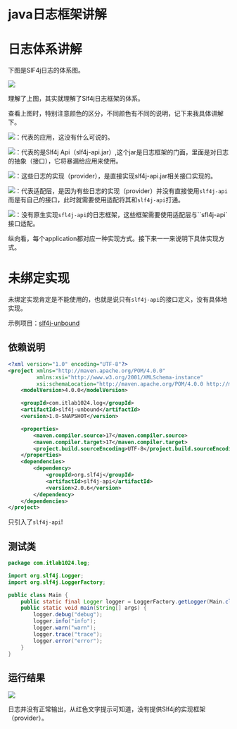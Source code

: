 # java日志框架讲解
# 日志体系讲解
下图是SlF4j日志的体系图。

![](https://itlab1024-1256529903.cos.ap-beijing.myqcloud.com/202301131057384.png)

理解了上图，其实就理解了Slf4j日志框架的体系。

查看上图时，特别注意颜色的区分，不同颜色有不同的说明，记下来我具体讲解下。

![](https://itlab1024-1256529903.cos.ap-beijing.myqcloud.com/202301131107122.png)：代表的应用，这没有什么可说的。

![](https://itlab1024-1256529903.cos.ap-beijing.myqcloud.com/202301131108796.png)：代表的是Slf4j Api（slf4j-api.jar）,这个jar是日志框架的门面，里面是对日志的抽象（接口），它将暴漏给应用来使用。

![](https://itlab1024-1256529903.cos.ap-beijing.myqcloud.com/202301131110892.png)：这些日志的实现（provider），是直接实现slf4j-api.jar相关接口实现的。

![](https://itlab1024-1256529903.cos.ap-beijing.myqcloud.com/202301131112670.png)：代表适配层，是因为有些日志的实现（provider）并没有直接使用`slf4j-api`而是有自己的接口，此时就需要使用适配将其和`slf4j-api`打通。

![](https://itlab1024-1256529903.cos.ap-beijing.myqcloud.com/202301131113484.png)：没有原生实现`sfl4j-api`的日志框架，这些框架需要使用适配层与``sfl4j-api`接口适配。

纵向看，每个application都对应一种实现方式。接下来一一来说明下具体实现方式。
# 未绑定实现
未绑定实现肯定是不能使用的，也就是说只有`slf4j-api`的接口定义，没有具体地实现。

示例项目：[slf4j-unbound](slf4j-unbound)

## 依赖说明
```xml
<?xml version="1.0" encoding="UTF-8"?>
<project xmlns="http://maven.apache.org/POM/4.0.0"
         xmlns:xsi="http://www.w3.org/2001/XMLSchema-instance"
         xsi:schemaLocation="http://maven.apache.org/POM/4.0.0 http://maven.apache.org/xsd/maven-4.0.0.xsd">
    <modelVersion>4.0.0</modelVersion>

    <groupId>com.itlab1024.log</groupId>
    <artifactId>slf4j-unbound</artifactId>
    <version>1.0-SNAPSHOT</version>

    <properties>
        <maven.compiler.source>17</maven.compiler.source>
        <maven.compiler.target>17</maven.compiler.target>
        <project.build.sourceEncoding>UTF-8</project.build.sourceEncoding>
    </properties>
    <dependencies>
        <dependency>
            <groupId>org.slf4j</groupId>
            <artifactId>slf4j-api</artifactId>
            <version>2.0.6</version>
        </dependency>
    </dependencies>
</project>
```
只引入了`slf4j-api`!
## 测试类
```java
package com.itlab1024.log;

import org.slf4j.Logger;
import org.slf4j.LoggerFactory;

public class Main {
    public static final Logger logger = LoggerFactory.getLogger(Main.class);
    public static void main(String[] args) {
        logger.debug("debug");
        logger.info("info");
        logger.warn("warn");
        logger.trace("trace");
        logger.error("error");
    }
}
```
## 运行结果
![](https://itlab1024-1256529903.cos.ap-beijing.myqcloud.com/202301131123344.png)

日志并没有正常输出，从红色文字提示可知道，没有提供Slf4j的实现框架（provider）。